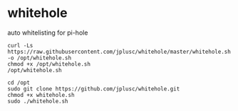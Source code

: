 # whitehole
auto whitelisting for pi-hole


```
curl -Ls https://raw.githubusercontent.com/jplusc/whitehole/master/whitehole.sh -o /opt/whitehole.sh
chmod +x /opt/whitehole.sh
/opt/whitehole.sh
```


```
cd /opt
sudo git clone https://github.com/jplusc/whitehole.git
chmod +x whitehole.sh
sudo ./whitehole.sh
```


